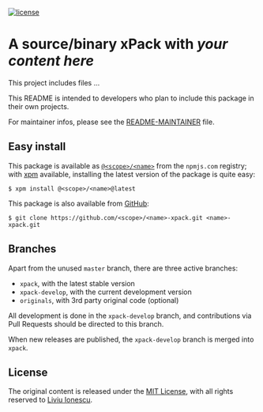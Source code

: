 [![license](https://img.shields.io/github/license/<scope>/<name>-xpack)](https://github.com/<scope>/<name>-xpack/blob/xpack/LICENSE)

# A source/binary xPack with _your content here_

This project includes files ...

This README is intended to developers who plan to include this package
in their own projects.

For maintainer infos, please see the [README-MAINTAINER](README-MAINTAINER.md) file.

## Easy install

This package is available as
[`@<scope>/<name>`](https://www.npmjs.com/package/@<scope>/<name>)
from the `npmjs.com` registry; with [xpm](https://xpack.github.io/xpm/)
available, installing the latest version of the package is quite easy:

```console
$ xpm install @<scope>/<name>@latest
```

This package is also available from
[GitHub](https://github.com/<scope>/<name>-xpack):

```console
$ git clone https://github.com/<scope>/<name>-xpack.git <name>-xpack.git
```

## Branches

Apart from the unused `master` branch, there are three active branches:

- `xpack`, with the latest stable version
- `xpack-develop`, with the current development version
- `originals`, with 3rd party original code (optional)

All development is done in the `xpack-develop` branch, and contributions via
Pull Requests should be directed to this branch.

When new releases are published, the `xpack-develop` branch is merged
into `xpack`.

## License

The original content is released under the
[MIT License](https://opensource.org/licenses/MIT), with all rights reserved to
[Liviu Ionescu](https://github.com/ilg-ul).
